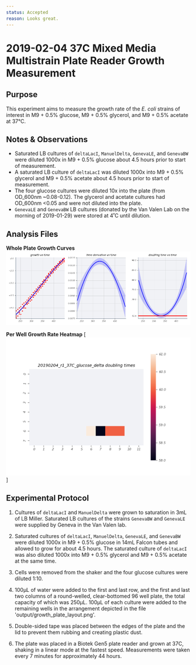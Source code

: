 ```yaml
---
status: Accepted
reason: Looks great.
---
```


# 2019-02-04 37C Mixed Media Multistrain Plate Reader Growth Measurement

## Purpose
This experiment aims to measure the growth rate of the *E. coli* strains of interest in M9 + 0.5% glucose, M9 + 0.5% glycerol, and M9 + 0.5% acetate at 37°C.

## Notes & Observations
* Saturated LB cultures of `deltaLacI`, `ManuelDelta`, `GenevaLE`, and `GenevaBW` were diluted 1000x in M9 + 0.5% glucose about 4.5 hours prior to start of measurement.
* A saturated LB culture of `deltaLacI` was diluted 1000x into M9 + 0.5% glycerol and M9 + 0.5% acetate about 4.5 hours prior to start of measurement.
* The four glucose cultures were diluted 10x into the plate (from OD_600nm ~0.08-0.12). The glycerol and acetate cultures had OD_600nm <0.05 and were not diluted into the plate.
* `GenevaLE` and `GenevaBW` LB cultures (donated by the Van Valen Lab on the morning of 2019-01-29) were stored at 4˚C until dilution.

## Analysis Files

**Whole Plate Growth Curves**
![plate layout](output/delta_glucose/gp_output_curves.png)

**Per Well Growth Rate Heatmap**
[![growth curves](output/delta_glucose/per_well_doubling_times_heatmap.png)]

## Experimental Protocol

1. Cultures of `deltaLacI` and `ManuelDelta` were grown to saturation in 3mL of LB Miller. Saturated LB cultures of the strains `GenevaBW` and `GenevaLE` were supplied by Geneva in the Van Valen lab.

2. Saturated cultures of `deltaLacI`, `ManuelDelta`, `GenevaLE`, and `GenevaBW` were diluted 1000x in M9 + 0.5% glucose in 14mL Falcon tubes and allowed to grow for about 4.5 hours. The saturated culture of `deltaLacI` was also diluted 1000x into M9 + 0.5% glycerol and M9 + 0.5% acetate at the same time.

3. Cells were removed from the shaker and the four glucose cultures were diluted 1:10.

4. 100µL of water were added to the first and last row, and the first and last two columns of a round-welled, clear-bottomed 96 well plate, the total capacity of which was 250µL. 100µL of each culture were added to the remaining wells in the arrangement depicted in the file 'output/growth_plate_layout.png'.

5. Double-sided tape was placed between the edges of the plate and the lid to prevent them rubbing and creating plastic dust.

6. The plate was placed in a Biotek Gen5 plate reader and grown at 37C, shaking in a linear mode at the fastest speed. Measurements were taken every 7 minutes for approximately 44 hours.